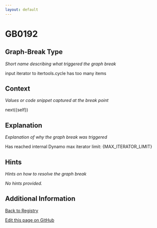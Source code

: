 ```yaml
---
layout: default
---
```

# GB0192

## Graph-Break Type
*Short name describing what triggered the graph break*

input iterator to itertools.cycle has too many items

## Context
*Values or code snippet captured at the break point*

next({self})

## Explanation
*Explanation of why the graph break was triggered*

Has reached internal Dynamo max iterator limit: {MAX_ITERATOR_LIMIT}

## Hints
*Hints on how to resolve the graph break*

*No hints provided.*


## Additional Information

<!-- ADDITIONAL INFORMATION START - Add custom information below this line -->

<!-- ADDITIONAL INFORMATION END -->

[Back to Registry](../index.html)

[Edit this page on GitHub](https://github.com/pytorch-labs/compile-graph-break-site/edit/main/docs/gb/gb0192.md)
